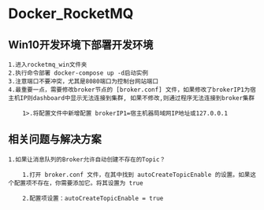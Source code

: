 # Docker_RocketMQ

## Win10开发环境下部署开发环境

    1.进入rocketmq_win文件夹
    2.执行命令部署 docker-compose up -d启动实例
    3.注意端口不要冲突，尤其是8080端口为控制台网站端口
    4.最重要一点，需要修改broker节点的 [broker.conf] 文件，如果修改了brokerIP1为宿主机IP则dashboard中显示无法连接到集群, 如果不修改,则通过程序无法连接到broker集群

        1>.将配置文件中新增配置 brokerIP1=宿主机器局域网IP地址或127.0.0.1

## 相关问题与解决方案

    1.如果让消息队列的Broker允许自动创建不存在的Topic？

        1.打开 broker.conf 文件，在其中找到 autoCreateTopicEnable 的设置。如果这个配置项不存在，你需要添加它。将其设置为 true

        2.配置项设置：autoCreateTopicEnable = true